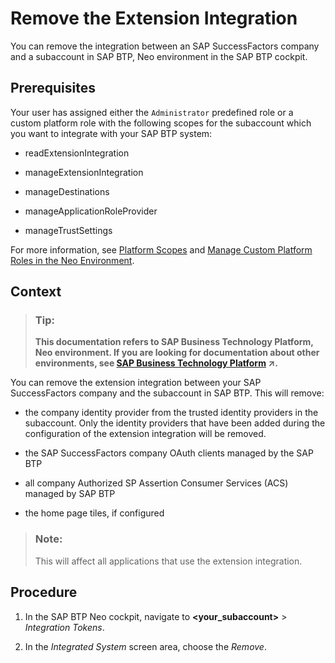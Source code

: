 <!-- loioe73bc61d0f5d463d82da4a7ee47da192 -->

# Remove the Extension Integration

You can remove the integration between an SAP SuccessFactors company and a subaccount in SAP BTP, Neo environment in the SAP BTP cockpit.



<a name="loioe73bc61d0f5d463d82da4a7ee47da192__prereq_rps_3c2_n3b"/>

## Prerequisites

Your user has assigned either the `Administrator` predefined role or a custom platform role with the following scopes for the subaccount which you want to integrate with your SAP BTP system:

-   readExtensionIntegration

-   manageExtensionIntegration

-   manageDestinations

-   manageApplicationRoleProvider

-   manageTrustSettings


For more information, see [Platform Scopes](https://help.sap.com/viewer/65de2977205c403bbc107264b8eccf4b/Cloud/en-US/f2260746ed8e446fafdeaaa8ab43e307.html) and [Manage Custom Platform Roles in the Neo Environment](https://help.sap.com/viewer/65de2977205c403bbc107264b8eccf4b/Cloud/en-US/ede5f721e78e4d678c87c8a200c564ca.html).



## Context

> ### Tip:  
> **This documentation refers to SAP Business Technology Platform, Neo environment. If you are looking for documentation about other environments, see [SAP Business Technology Platform](https://help.sap.com/viewer/65de2977205c403bbc107264b8eccf4b/Cloud/en-US/6a2c1ab5a31b4ed9a2ce17a5329e1dd8.html "SAP Business Technology Platform (SAP BTP) is an integrated offering comprised of four technology portfolios: database and data management, application development and integration, analytics, and intelligent technologies. The platform offers users the ability to turn data into business value, compose end-to-end business processes, and build and extend SAP applications quickly.") :arrow_upper_right:.**

You can remove the extension integration between your SAP SuccessFactors company and the subaccount in SAP BTP. This will remove:

-   the company identity provider from the trusted identity providers in the subaccount. Only the identity providers that have been added during the configuration of the extension integration will be removed.

-   the SAP SuccessFactors company OAuth clients managed by the SAP BTP

-   all company Authorized SP Assertion Consumer Services \(ACS\) managed by SAP BTP

-   the home page tiles, if configured


> ### Note:  
> This will affect all applications that use the extension integration.



<a name="loioe73bc61d0f5d463d82da4a7ee47da192__steps_qlv_kk2_n2b"/>

## Procedure

1.  In the SAP BTP Neo cockpit, navigate to **<your\_subaccount\>** \> *Integration Tokens*.

2.  In the *Integrated System* screen area, choose the *Remove*.


